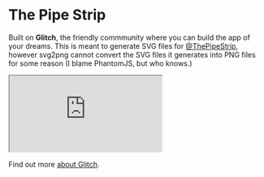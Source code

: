 The Pipe Strip
=========================

Built on **Glitch**, the friendly commmunity where you can build the app of your dreams. This is meant to generate SVG files for [@ThePipeStrip](https://twitter.com/thepipestrip), however svg2png cannot convert the SVG files it generates into PNG files for some reason (I blame PhantomJS, but who knows.)


<iframe src="https://thepipestrip.glitch.me/thepipestrip.svg"></iframe>


Find out more [about Glitch](https://glitch.com/about).
